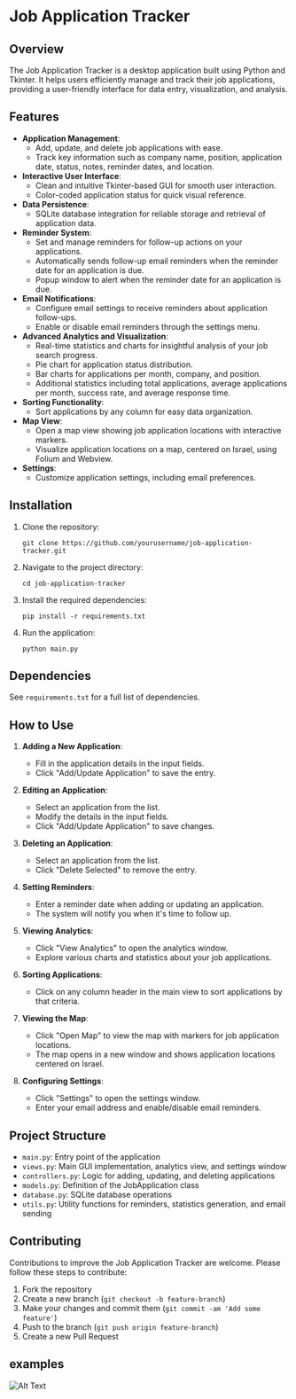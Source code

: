 # Job Application Tracker

## Overview

The Job Application Tracker is a desktop application built using Python and Tkinter. It helps users efficiently manage and track their job applications, providing a user-friendly interface for data entry, visualization, and analysis.

## Features

- **Application Management**: 
  - Add, update, and delete job applications with ease.
  - Track key information such as company name, position, application date, status, notes, reminder dates, and location.
- **Interactive User Interface**: 
  - Clean and intuitive Tkinter-based GUI for smooth user interaction.
  - Color-coded application status for quick visual reference.
- **Data Persistence**: 
  - SQLite database integration for reliable storage and retrieval of application data.
- **Reminder System**: 
  - Set and manage reminders for follow-up actions on your applications.
  - Automatically sends follow-up email reminders when the reminder date for an application is due.
  - Popup window to alert when the reminder date for an application is due.
- **Email Notifications**:
  - Configure email settings to receive reminders about application follow-ups.
  - Enable or disable email reminders through the settings menu.
- **Advanced Analytics and Visualization**: 
  - Real-time statistics and charts for insightful analysis of your job search progress.
  - Pie chart for application status distribution.
  - Bar charts for applications per month, company, and position.
  - Additional statistics including total applications, average applications per month, success rate, and average response time.
- **Sorting Functionality**: 
  - Sort applications by any column for easy data organization.
- **Map View**: 
  - Open a map view showing job application locations with interactive markers.
  - Visualize application locations on a map, centered on Israel, using Folium and Webview.
- **Settings**:
  - Customize application settings, including email preferences.

## Installation

1. Clone the repository:
   ```
   git clone https://github.com/yourusername/job-application-tracker.git
   ```

2. Navigate to the project directory:
   ```
   cd job-application-tracker
   ```

3. Install the required dependencies:
   ```
   pip install -r requirements.txt
   ```

4. Run the application:
   ```
   python main.py
   ```

## Dependencies

See `requirements.txt` for a full list of dependencies.

## How to Use

1. **Adding a New Application**: 
   - Fill in the application details in the input fields.
   - Click "Add/Update Application" to save the entry.

2. **Editing an Application**: 
   - Select an application from the list.
   - Modify the details in the input fields.
   - Click "Add/Update Application" to save changes.

3. **Deleting an Application**: 
   - Select an application from the list.
   - Click "Delete Selected" to remove the entry.

4. **Setting Reminders**: 
   - Enter a reminder date when adding or updating an application.
   - The system will notify you when it's time to follow up.

5. **Viewing Analytics**: 
   - Click "View Analytics" to open the analytics window.
   - Explore various charts and statistics about your job applications.

6. **Sorting Applications**: 
   - Click on any column header in the main view to sort applications by that criteria.

7. **Viewing the Map**: 
   - Click "Open Map" to view the map with markers for job application locations.
   - The map opens in a new window and shows application locations centered on Israel.

8. **Configuring Settings**:
   - Click "Settings" to open the settings window.
   - Enter your email address and enable/disable email reminders.

## Project Structure

- `main.py`: Entry point of the application
- `views.py`: Main GUI implementation, analytics view, and settings window
- `controllers.py`: Logic for adding, updating, and deleting applications
- `models.py`: Definition of the JobApplication class
- `database.py`: SQLite database operations
- `utils.py`: Utility functions for reminders, statistics generation, and email sending

## Contributing

Contributions to improve the Job Application Tracker are welcome. Please follow these steps to contribute:

1. Fork the repository
2. Create a new branch (`git checkout -b feature-branch`)
3. Make your changes and commit them (`git commit -am 'Add some feature'`)
4. Push to the branch (`git push origin feature-branch`)
5. Create a new Pull Request

## examples
![Alt Text](C:\Users\galme\תואר\projects\Job-Apliction-tracker\output\screenshot\map)

